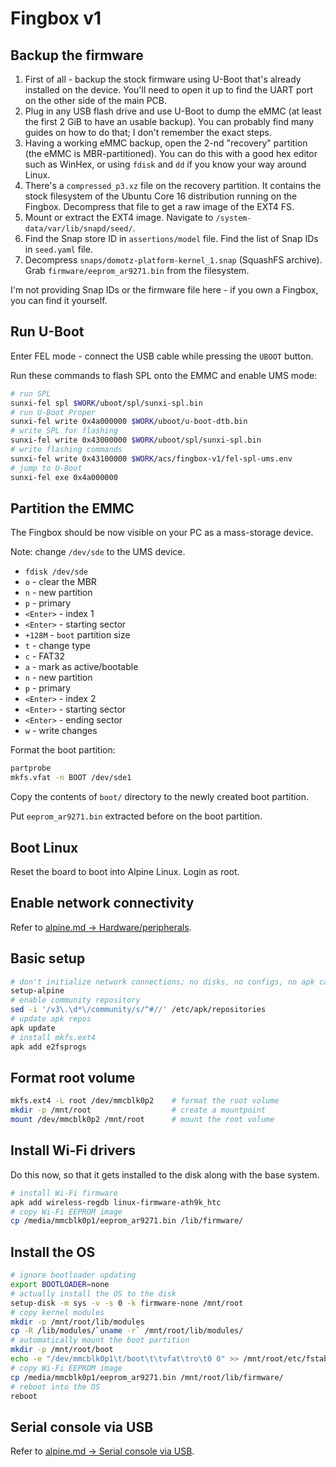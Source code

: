 # Fingbox v1

## Backup the firmware

1. First of all - backup the stock firmware using U-Boot that's already installed on the device. You'll need to open it up to find the UART port on the other side of the main PCB.
2. Plug in any USB flash drive and use U-Boot to dump the eMMC (at least the first 2 GiB to have an usable backup). You can probably find many guides on how to do that; I don't remember the exact steps.
3. Having a working eMMC backup, open the 2-nd "recovery" partition (the eMMC is MBR-partitioned). You can do this with a good hex editor such as WinHex, or using `fdisk` and `dd` if you know your way around Linux.
4. There's a `compressed_p3.xz` file on the recovery partition. It contains the stock filesystem of the Ubuntu Core 16 distribution running on the Fingbox. Decompress that file to get a raw image of the EXT4 FS.
5. Mount or extract the EXT4 image. Navigate to `/system-data/var/lib/snapd/seed/`.
6. Find the Snap store ID in `assertions/model` file. Find the list of Snap IDs in `seed.yaml` file.
7. Decompress `snaps/domotz-platform-kernel_1.snap` (SquashFS archive). Grab `firmware/eeprom_ar9271.bin` from the filesystem.

I'm not providing Snap IDs or the firmware file here - if you own a Fingbox, you can find it yourself.

## Run U-Boot

Enter FEL mode - connect the USB cable while pressing the `UBOOT` button.

Run these commands to flash SPL onto the EMMC and enable UMS mode:
```bash
# run SPL
sunxi-fel spl $WORK/uboot/spl/sunxi-spl.bin
# run U-Boot Proper
sunxi-fel write 0x4a000000 $WORK/uboot/u-boot-dtb.bin
# write SPL for flashing
sunxi-fel write 0x43000000 $WORK/uboot/spl/sunxi-spl.bin
# write flashing commands
sunxi-fel write 0x43100000 $WORK/acs/fingbox-v1/fel-spl-ums.env
# jump to U-Boot
sunxi-fel exe 0x4a000000
```

## Partition the EMMC

The Fingbox should be now visible on your PC as a mass-storage device.

Note: change `/dev/sde` to the UMS device.

- `fdisk /dev/sde`
- `o` - clear the MBR
- `n` - new partition
- `p` - primary
- `<Enter>` - index 1
- `<Enter>` - starting sector
- `+128M` - `boot` partition size
- `t` - change type
- `c` - FAT32
- `a` - mark as active/bootable
- `n` - new partition
- `p` - primary
- `<Enter>` - index 2
- `<Enter>` - starting sector
- `<Enter>` - ending sector
- `w` - write changes

Format the boot partition:
```bash
partprobe
mkfs.vfat -n BOOT /dev/sde1
```

Copy the contents of `boot/` directory to the newly created boot partition.

Put `eeprom_ar9271.bin` extracted before on the boot partition.

## Boot Linux

Reset the board to boot into Alpine Linux. Login as root.

## Enable network connectivity

Refer to [alpine.md -> Hardware/peripherals](../alpine.md#network-using-g_ether-usb-gadget).

## Basic setup

```bash
# don't initialize network connections; no disks, no configs, no apk cache
setup-alpine
# enable community repository
sed -i '/v3\.\d*\/community/s/^#//' /etc/apk/repositories
# update apk repos
apk update
# install mkfs.ext4
apk add e2fsprogs
```

## Format root volume

```bash
mkfs.ext4 -L root /dev/mmcblk0p2	# format the root volume
mkdir -p /mnt/root					# create a mountpoint
mount /dev/mmcblk0p2 /mnt/root		# mount the root volume
```

## Install Wi-Fi drivers

Do this now, so that it gets installed to the disk along with the base system.

```bash
# install Wi-Fi firmware
apk add wireless-regdb linux-firmware-ath9k_htc
# copy Wi-Fi EEPROM image
cp /media/mmcblk0p1/eeprom_ar9271.bin /lib/firmware/
```

## Install the OS

```bash
# ignore bootloader updating
export BOOTLOADER=none
# actually install the OS to the disk
setup-disk -m sys -v -s 0 -k firmware-none /mnt/root
# copy kernel modules
mkdir -p /mnt/root/lib/modules
cp -R /lib/modules/`uname -r` /mnt/root/lib/modules/
# automatically mount the boot partition
mkdir -p /mnt/root/boot
echo -e "/dev/mmcblk0p1\t/boot\t\tvfat\tro\t0 0" >> /mnt/root/etc/fstab
# copy Wi-Fi EEPROM image
cp /media/mmcblk0p1/eeprom_ar9271.bin /mnt/root/lib/firmware/
# reboot into the OS
reboot
```

## Serial console via USB

Refer to [alpine.md -> Serial console via USB](../alpine.md#serial-console-via-usb).
